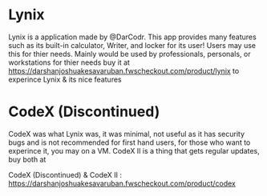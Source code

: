 # Lynix
Lynix is a application made by @DarCodr. This app provides many features such as its built-in calculator, Writer, and locker for its user! Users may use this for thier needs. Mainly would be used by professionals, personals, or workstations for thier needs
buy it at https://darshanjoshuakesavaruban.fwscheckout.com/product/lynix to experince Lynix & its nice features

# CodeX (Discontinued)
CodeX was what Lynix was, it was minimal, not useful as it has security bugs and is not recommended for first hand users, for those who want to experince it, you may on a VM. CodeX II is a thing that gets regular updates, buy both at

CodeX (Discontinued)  & CodeX II : https://darshanjoshuakesavaruban.fwscheckout.com/product/codex
